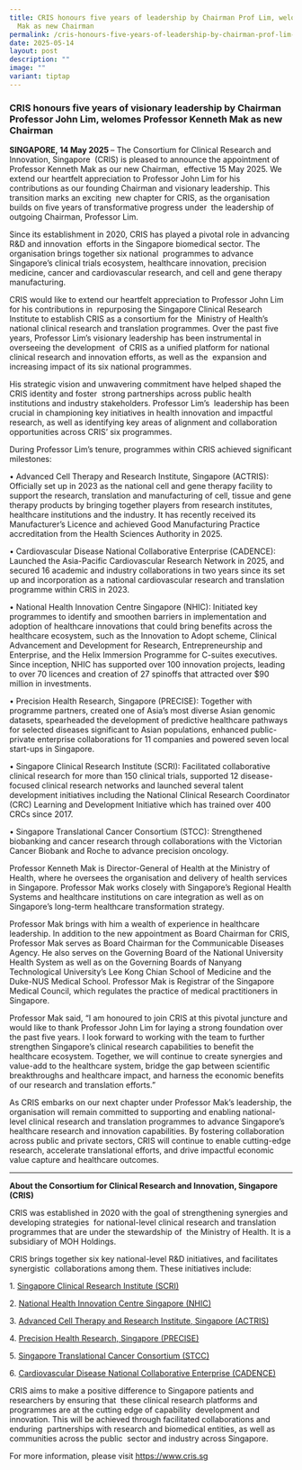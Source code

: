 ```yaml
---
title: CRIS honours five years of leadership by Chairman Prof Lim, welomes Prof
  Mak as new Chairman
permalink: /cris-honours-five-years-of-leadership-by-chairman-prof-lim-welomes-prof-mak-as-new-chairman/
date: 2025-05-14
layout: post
description: ""
image: ""
variant: tiptap
---
```

<h3><strong>CRIS honours five years of visionary leadership by Chairman Professor John Lim, welomes Professor Kenneth Mak as new Chairman</strong></h3>
<p><strong>SINGAPORE, 14 May 2025 </strong>– The Consortium for Clinical
Research and Innovation, Singapore&nbsp; (CRIS) is pleased to announce
the appointment of Professor Kenneth Mak as our new Chairman,&nbsp; effective
15 May 2025. We extend our heartfelt appreciation to Professor John Lim
for his&nbsp; contributions as our founding Chairman and visionary leadership.
This transition marks an exciting&nbsp; new chapter for CRIS, as the organisation
builds on five years of transformative progress under&nbsp; the leadership
of outgoing Chairman, Professor Lim.&nbsp;</p>
<p>Since its establishment in 2020, CRIS has played a pivotal role in advancing
R&amp;D and innovation&nbsp; efforts in the Singapore biomedical sector.
The organisation brings together six national&nbsp; programmes to advance
Singapore’s clinical trials ecosystem, healthcare innovation, precision&nbsp;
medicine, cancer and cardiovascular research, and cell and gene therapy
manufacturing.&nbsp;&nbsp;</p>
<p>CRIS would like to extend our heartfelt appreciation to Professor John
Lim for his contributions in&nbsp; repurposing the Singapore Clinical Research
Institute to establish CRIS as a consortium for the&nbsp; Ministry of Health’s
national clinical research and translation programmes. Over the past five&nbsp;
years, Professor Lim’s visionary leadership has been instrumental in overseeing
the development&nbsp; of CRIS as a unified platform for national clinical
research and innovation efforts, as well as the&nbsp; expansion and increasing
impact of its six national programmes.&nbsp;&nbsp;</p>
<p>His strategic vision and unwavering commitment have helped shaped the
CRIS identity and foster&nbsp; strong partnerships across public health
institutions and industry stakeholders. Professor Lim’s&nbsp; leadership
has been crucial in championing key initiatives in health innovation and
impactful research, as well as identifying key areas of alignment and collaboration
opportunities across&nbsp;CRIS’ six programmes.&nbsp;</p>
<p>During Professor Lim’s tenure, programmes within CRIS achieved significant
milestones:</p>
<p>• Advanced Cell Therapy and Research Institute, Singapore (ACTRIS): Officially
set up in 2023 as the national cell and gene therapy facility to support
the research, translation and manufacturing of cell, tissue and gene therapy
products by bringing together players from research institutes, healthcare
institutions and the industry. It has recently received its Manufacturer’s
Licence and achieved Good Manufacturing Practice accreditation from the
Health Sciences Authority in 2025.</p>
<p>• Cardiovascular Disease National Collaborative Enterprise (CADENCE):
Launched the Asia-Pacific Cardiovascular Research Network in 2025, and
secured 16 academic and industry collaborations in two years since its
set up and incorporation as a national cardiovascular research and translation
programme within CRIS in 2023.</p>
<p>• National Health Innovation Centre Singapore (NHIC): Initiated key programmes
to identify and smoothen barriers in implementation and adoption of healthcare
innovations that could bring benefits across the healthcare ecosystem,
such as the Innovation to Adopt scheme, Clinical Advancement and Development
for Research, Entrepreneurship and Enterprise, and the Helix Immersion
Programme for C-suites executives. Since inception, NHIC has supported
over 100 innovation projects, leading to over 70 licences and creation
of 27 spinoffs that attracted over $90 million in investments.</p>
<p>• Precision Health Research, Singapore (PRECISE): Together with programme
partners, created one of Asia’s most diverse Asian genomic datasets, spearheaded
the development of predictive healthcare pathways for selected diseases
significant to Asian populations, enhanced public-private enterprise collaborations
for 11 companies and powered seven local start-ups in Singapore.</p>
<p>• Singapore Clinical Research Institute (SCRI): Facilitated collaborative
clinical research for more than 150 clinical trials, supported 12 disease-focused
clinical research networks and launched several talent development initiatives
including the National Clinical Research Coordinator (CRC) Learning and
Development Initiative which has trained over 400 CRCs since 2017.</p>
<p>• Singapore Translational Cancer Consortium (STCC): Strengthened biobanking
and cancer research through collaborations with the Victorian Cancer Biobank
and Roche to advance precision oncology.</p>
<p>Professor Kenneth Mak is Director-General of Health at the Ministry of
Health, where he oversees the organisation and delivery of health services
in Singapore. Professor Mak works closely with Singapore’s Regional Health
Systems and healthcare institutions on care integration as well as on Singapore’s
long-term healthcare transformation strategy.</p>
<p>Professor Mak brings with him a wealth of experience in healthcare leadership.
In addition to the new appointment as Board Chairman for CRIS, Professor
Mak serves as Board Chairman for the Communicable Diseases Agency. He also
serves on the Governing Board of the National University Health System
as well as on the Governing Boards of Nanyang Technological University’s
Lee Kong Chian School of Medicine and the Duke-NUS Medical School. Professor
Mak is Registrar of the Singapore Medical Council, which regulates the
practice of medical practitioners in Singapore.</p>
<p>Professor Mak said, “I am honoured to join CRIS at this pivotal juncture
and would like to thank Professor John Lim for laying a strong foundation
over the past five years. I look forward to working with the team to further
strengthen Singapore’s clinical research capabilities to benefit the healthcare
ecosystem. Together, we will continue to create synergies and value-add
to the healthcare system, bridge the gap between scientific breakthroughs
and healthcare impact, and harness the economic benefits of our research
and translation efforts.”</p>
<p>As CRIS embarks on our next chapter under Professor Mak’s leadership,
the organisation will remain committed to supporting and enabling national-level
clinical research and translation programmes to advance Singapore’s healthcare
research and innovation capabilities. By fostering collaboration across
public and private sectors, CRIS will continue to enable cutting-edge research,
accelerate translational efforts, and drive impactful economic value capture
and healthcare outcomes.</p>
<hr>
<p><strong>About the Consortium for Clinical Research and Innovation, Singapore (CRIS)&nbsp;</strong>
</p>
<p>CRIS was established in 2020 with the goal of strengthening synergies
and developing strategies&nbsp; for national-level clinical research and
translation programmes that are under the stewardship of&nbsp; the Ministry
of Health. It is a subsidiary of MOH Holdings.&nbsp;&nbsp;</p>
<p>CRIS brings together six key national-level R&amp;D initiatives, and facilitates
synergistic&nbsp; collaborations among them. These initiatives include:&nbsp;</p>
<p>1. <a href="https://www.scri.edu.sg/" rel="noopener nofollow" target="_blank">Singapore Clinical Research Institute (SCRI)</a>&nbsp;</p>
<p>2. <a href="https://www.nhic.sg/" rel="noopener nofollow" target="_blank">National Health Innovation Centre Singapore (NHIC)</a>&nbsp;</p>
<p>3. <a href="https://www.actris.sg/" rel="noopener nofollow" target="_blank">Advanced Cell Therapy and Research Institute, Singapore (ACTRIS)</a>&nbsp;</p>
<p>4. <a href="https://www.npm.sg/" rel="noopener nofollow" target="_blank">Precision Health Research, Singapore (PRECISE)</a>
</p>
<p>5. <a href="https://www.stcc.sg/" rel="noopener nofollow" target="_blank">Singapore Translational Cancer Consortium (STCC)</a>
</p>
<p>6. <a href="https://cadence-cvd.sg/" rel="noopener nofollow" target="_blank">Cardiovascular Disease National Collaborative Enterprise (CADENCE)</a>&nbsp;</p>
<p>CRIS aims to make a positive difference to Singapore patients and researchers
by ensuring that&nbsp; these clinical research platforms and programmes
are at the cutting edge of capability&nbsp; development and innovation.
This will be achieved through facilitated collaborations and enduring&nbsp;
partnerships with research and biomedical entities, as well as communities
across the public&nbsp; sector and industry across Singapore.&nbsp;</p>
<p>For more information, please visit <a href="https://www.cris.sg" rel="noopener noreferrer nofollow" target="_blank"><u>https://www.cris.sg</u></a>
</p>
<p>
<br>
</p>
<p></p>
<p>
<br>
</p>
